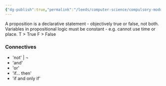```yaml
---
{"dg-publish":true,"permalink":"/leeds/computer-science/compulsory-modules/fundamental-math-concepts/logic/propositional-logic/propositional-logic/"}
---
```


A proposition is a declarative statement - objectively true or false, not both.
Variables in propositional logic must be constant - e.g. cannot use time or place.
T > True
F > False
### Connectives
- 'not' | $\neg$ 
- 'and' 
- 'or'
- 'if... then'
- 'if and only if'